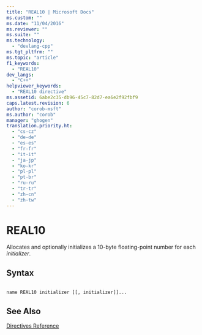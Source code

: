 ```yaml
---
title: "REAL10 | Microsoft Docs"
ms.custom: ""
ms.date: "11/04/2016"
ms.reviewer: ""
ms.suite: ""
ms.technology: 
  - "devlang-cpp"
ms.tgt_pltfrm: ""
ms.topic: "article"
f1_keywords: 
  - "REAL10"
dev_langs: 
  - "C++"
helpviewer_keywords: 
  - "REAL10 directive"
ms.assetid: 6abe2c35-db96-45c7-82d7-ea6e2f92fbf9
caps.latest.revision: 6
author: "corob-msft"
ms.author: "corob"
manager: "ghogen"
translation.priority.ht: 
  - "cs-cz"
  - "de-de"
  - "es-es"
  - "fr-fr"
  - "it-it"
  - "ja-jp"
  - "ko-kr"
  - "pl-pl"
  - "pt-br"
  - "ru-ru"
  - "tr-tr"
  - "zh-cn"
  - "zh-tw"
---
```

# REAL10
Allocates and optionally initializes a 10-byte floating-point number for each *initializer*.  
  
## Syntax  
  
```  
  
name REAL10 initializer [[, initializer]]...  
```  
  
## See Also  
 [Directives Reference](../../assembler/masm/directives-reference.md)